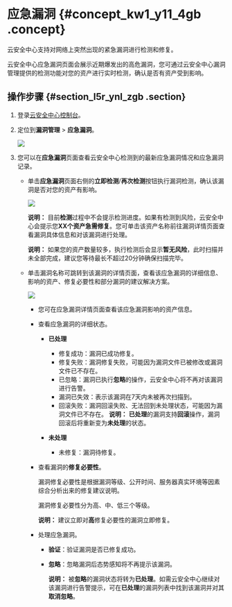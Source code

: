 # 应急漏洞 {#concept_kw1_y11_4gb .concept}

云安全中心支持对网络上突然出现的紧急漏洞进行检测和修复。

云安全中心应急漏洞页面会展示近期爆发出的高危漏洞，您可通过云安全中心漏洞管理提供的检测功能对您的资产进行实时检测，确认是否有资产受到影响。

## 操作步骤 {#section_l5r_ynl_zgb .section}

1.  登录[云安全中心控制台](https://yundun.console.aliyun.com/?p=sas)。
2.  定位到**漏洞管理** \> **应急漏洞**。

    ![](http://static-aliyun-doc.oss-cn-hangzhou.aliyuncs.com/assets/img/118680/155301439539938_zh-CN.png)

3.  您可以在**应急漏洞**页面查看云安全中心检测到的最新应急漏洞情况和应急漏洞记录。
    -   单击**应急漏洞**页面右侧的**立即检测**/**再次检测**按钮执行漏洞检测，确认该漏洞是否对您的资产有影响。

        ![](http://static-aliyun-doc.oss-cn-hangzhou.aliyuncs.com/assets/img/118680/155301439539960_zh-CN.png)

        **说明：** 目前**检测**过程中不会提示检测进度。如果有检测到风险，云安全中心会提示您**XX个资产急需修复**。您可单击该资产名称前往漏洞详情页面查看漏洞具体信息和对该漏洞进行处理。

        **说明：** 如果您的资产数量较多，执行检测后会显示**暂无风险**，此时扫描并未全部完成，建议您等待最长不超过20分钟确保扫描完毕。

    -   单击漏洞名称可跳转到该漏洞的详情页面，查看该应急漏洞的详细信息、影响的资产、修复必要性和部分漏洞的建议解决方案。

        ![](http://static-aliyun-doc.oss-cn-hangzhou.aliyuncs.com/assets/img/118680/155301439539961_zh-CN.png)

        -   您可在应急漏洞详情页面查看该应急漏洞影响的资产信息。
        -   查看应急漏洞的详细状态。
            -   **已处理**

                -   修复成功：漏洞已成功修复。
                -   修复失败：漏洞修复失败，可能因为漏洞文件已被修改或漏洞文件已不存在。
                -   已忽略：漏洞已执行**忽略**的操作，云安全中心将不再对该漏洞进行告警。
                -   漏洞已失效：表示该漏洞在7天内未被再次扫描到。
                -   回滚失败：漏洞回滚失败、无法回到未处理状态，可能因为漏洞文件已不存在。
                **说明：** **已处理**的漏洞支持**回滚**操作，漏洞回滚后将重新变为**未处理**的状态。

            -   **未处理**
                -   未修复：漏洞待修复。
        -   查看漏洞的**修复必要性**。

            漏洞修复必要性是根据漏洞等级、公开时间、服务器真实环境等因素综合分析出来的修复建议说明。

            漏洞修复必要性分为高、中、低三个等级。

            **说明：** 建议立即对**高**修复必要性的漏洞立即修复。

        -   处理应急漏洞。
            -   **验证**：验证漏洞是否已修复成功。
            -   **忽略**：忽略漏洞后态势感知将不再提示该漏洞。

                **说明：** 被**忽略**的漏洞状态将转为**已处理**。如需云安全中心继续对该漏洞进行告警提示，可在**已处理**的漏洞列表中找到该漏洞并对其**取消忽略**。


